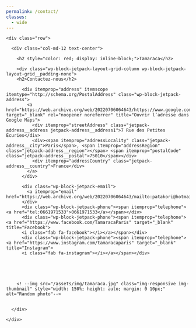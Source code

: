 ```yaml
---
permalink: /contact/
classes:
  - wide
---
```



<div id="main" role="main">

  <div class="container">

    <div class="row">

      <div class="col-md-12 text-center">

        <h2 style="color: red; display: inline-block;">Tamaraca</h2>

        <div class="wp-block-jetpack-layout-grid-column wp-block-jetpack-layout-grid__padding-none">
        <h2>Contactez-nous</h2>

          <div itemprop="address" itemscope itemtype="http://schema.org/PostalAddress" class="wp-block-jetpack-address">
            <a href="https://web.archive.org/web/20220706064643/https://www.google.com/maps/search/7+Rue+des+Petites+%C3%89curies,+Paris,+75010+France" target="_blank" rel="noopener noreferrer" title="Ouvrir l’adresse dans Google Maps">
              <div itemprop="streetAddress" class="jetpack-address__address jetpack-address__address1">7 Rue des Petites Écuries</div>
              <div><span itemprop="addressLocality" class="jetpack-address__city">Paris</span>, <span itemprop="addressRegion" class="jetpack-address__region"></span> <span itemprop="postalCode" class="jetpack-address__postal">75010</span></div>
              <div itemprop="addressCountry" class="jetpack-address__country">France</div>
            </a>
          </div>

          <div class="wp-block-jetpack-email">
            <a itemprop="email" href="https://web.archive.org/web/20220706064643/mailto:patakori@hotmail.fr">patakori@hotmail.fr</a>
          </div>
          <div class="wp-block-jetpack-phone"><span itemprop="telephone"><a href="tel:0661971533">0661971533</a></span></div>
          <div class="wp-block-jetpack-phone"><span itemprop="telephone"><a href="https://www.facebook.com/TamaracaParis" target="_blank" title="Facebook">
          <i class="fab fa-facebook"></i></a></span></div>
          <div class="wp-block-jetpack-phone"><span itemprop="telephone"><a href="https://www.instagram.com/tamaracaparis" target="_blank" title="Instagram">
          <i class="fab fa-instagram"></i></a></span></div>
              


    

        <! --img src="/assets/img/tamaraca.jpg" class="img-responsive img-thumbnail" style="width: 150%; height: auto; margin: 0 10px;" alt="Random photo"-->


      </div>

    </div>

  </div>

</div>

  </article>
</div>
